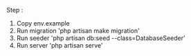Step :
1. Copy env.example
2. Run migration 'php artisan make migration'
3. Run seeder 'php artisan db:seed --class=DatabaseSeeder'
4. Run server 'php artisan serve'
